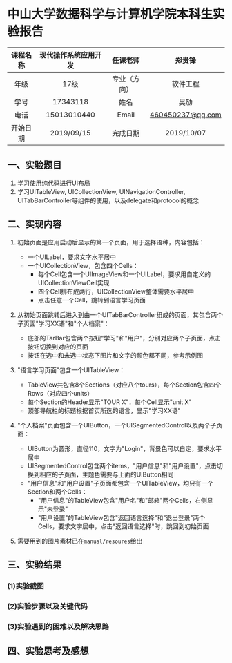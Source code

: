 # 中山大学数据科学与计算机学院本科生实验报告
| 课程名称 | 现代操作系统应用开发 |   任课老师   | 郑贵锋 |
| :------: | :------------------: | :----------: | :----: |
|   年级   |           17级     | 专业（方向） |    软件工程    |
|   学号   |    17343118    |     姓名     |    吴劢    |
|   电话   |  15013010440 |    Email     |    460450237@qq.com    |
| 开始日期 |  2019/09/15  |   完成日期   |     2019/10/07   |

## 一、实验题目
1.   学习使用纯代码进行UI布局
2.   学习UITableView, UICollectionView, UINavigationController, UITabBarController等组件的使用，以及delegate和protocol的概念

## 二、实现内容
1. 初始页面是应用启动后显示的第一个页面，用于选择语种，内容包括：
   - 一个UILabel，要求文字水平居中
   - 一个UICollectionView，包含四个Cells：
     - 每个Cell包含一个UIImageView和一个UILabel，要求用自定义的UICollectionViewCell实现
     - 四个Cell排布成两行，UICollectionView整体需要水平居中
     - 点击任意一个Cell，跳转到语言学习页面
2. 从初始页面跳转后进入到由一个UITabBarController组成的页面，其包含两个子页面"学习XX语"和"个人档案"：
   - 底部的TarBar包含两个按钮"学习"和"用户"，分别对应两个子页面，点击按钮切换到对应的页面
   - 按钮在选中和未选中状态下图片和文字的颜色都不同，参考示例图
3. "语言学习页面"包含一个UITableView：
   - TableView共包含8个Sections（对应八个tours），每个Section包含四个Rows（对应四个units）
   - 每个Section的Header显示"TOUR X"，每个Cell显示"unit X"
   - 顶部导航栏的标题根据首页所选的语言，显示"学习XX语"
4. "个人档案"页面包含一个UIButton，一个UISegmentedControl以及两个子页面：
   - UIButton为圆形，直径110，文字为"Login"，背景色可以自定，要求水平居中
   - UISegmentedControl包含两个items，"用户信息"和"用户设置"，点击切换到相应的子页面，主题色需要与上面的UIButton相同
   - "用户信息"和"用户设置"子页面都包含一个UITableView，均只有一个Section和两个Cells：
     - "用户信息"的TableView包含"用户名"和"邮箱"两个Cells，右侧显示"未登录"
     - "用户设置"的TableView包含"返回语言选择"和"退出登录"两个Cells，要求文字居中，点击"返回语言选择"时，跳回到初始页面

5. 需要用到的图片素材已在`manual/resoures`给出

## 三、实验结果
### (1)实验截图

### (2)实验步骤以及关键代码

### (3)实验遇到的困难以及解决思路

## 四、实验思考及感想



